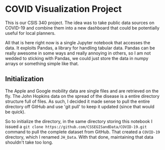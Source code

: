 # COVID Visualization Project

This is our CSIS 340 project.  The idea was to take public data sources on COVID-19 and combine them into a new dashboard that could be potentially useful for local planners.

All that is here right now is a single Jupyter notebook that accesses the data.  It exploits Pandas, a
library for handling tabular data.  Pandas can be really awesome in some ways and really annoying in others, 
so I am not wedded to sticking with Pandas, we could just store the data in numpy arrays or something simple
like that.

## Initialization

The Apple and Google mobility data are single files and are retrieved on the fly.  The John Hopkins data on the spread of the disease is a entire directory structure full of files.  As such, I decided it made sense to pull the
entire directory off GitHub and use 'git pull' to keep it updated (since that would be quick).

So to initialize the directory, in the same directory storing this notebook I issued a `git clone https://github.com/CSSEGISandData/COVID-19.git` command to pull the complete dataset from GitHub.  That created a `COVID-19` directory, which I renamed `JH_Data`. With that done, maintaining that data shouldn't take too long.